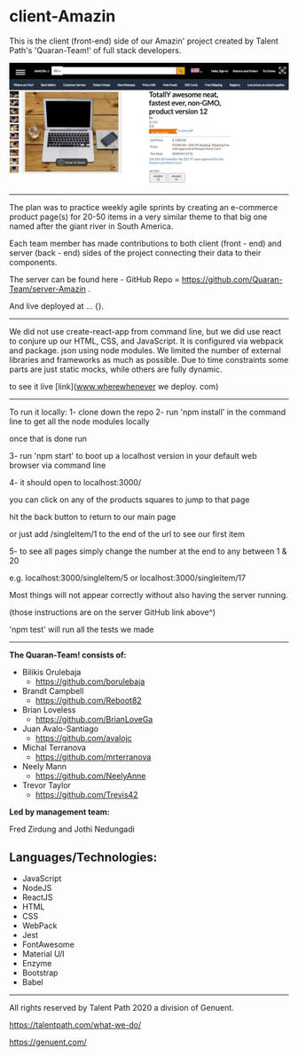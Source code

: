 # client-Amazin

This is the client (front-end) side of our Amazin' project created by Talent Path's 'Quaran-Team!' of full stack developers.

<!-- Picture below of home page of our Amazin' App  -->

![alt text](https://github.com/Quaran-Team/client-Amazin/blob/master/amazinscreen.JPG "Screen shot from the Amazin' App mock e-commerce site")

---

The plan was to practice weekly agile sprints by creating an e-commerce product page(s) for 20-50 items in a very similar theme to that big one named after the giant river in South America.

Each team member has made contributions to both client (front - end) and server (back - end) sides of the project connecting their data to their components.

The server can be found here _-_ GitHub Repo = https://github.com/Quaran-Team/server-Amazin .

And live deployed at ... {}.

---

We did not use create-react-app from command line, but we did use react to conjure up our HTML, CSS, and JavaScript.
It is configured via webpack and package. json using node modules.
We limited the number of external libraries and frameworks as much as possible.
Due to time constraints some parts are just static mocks, while others are fully dynamic.

to see it live
[link](www.wherewhenever we deploy. com)

---

To run it locally:
1- clone down the repo
2- run 'npm install' in the command line to get all the node modules locally

once that is done run

3- run 'npm start' to boot up a localhost version in your default web browser via command line


4- it should open to localhost:3000/

you can click on any of the products squares to jump to that page

hit the back button to return to our main page 

or just add /singleItem/1 to the end of the url to see our first item

5- to see all pages simply change the number at the end to any between 1 & 20

e.g. localhost:3000/singleItem/5 or localhost:3000/singleItem/17


Most things will not appear correctly without also having the server running.

(those instructions are on the server GitHub link above^)

'npm test' will run all the tests we made

---

**The Quaran-Team! consists of:**

- Bilikis Orulebaja
  - https://github.com/borulebaja
- Brandt Campbell
  - https://github.com/Reboot82
- Brian Loveless
  - https://github.com/BrianLoveGa
- Juan Avalo-Santiago
  - https://github.com/avalojc
- Michal Terranova
  - https://github.com/mrterranova
- Neely Mann
  - https://github.com/NeelyAnne
- Trevor Taylor
  - https://github.com/Trevis42

**Led by management team:**

Fred Zirdung and Jothi Nedungadi

## **Languages/Technologies:**

- JavaScript
- NodeJS
- ReactJS
- HTML
- CSS
- WebPack
- Jest
- FontAwesome
- Material U/I
- Enzyme
- Bootstrap
- Babel

---

All rights reserved by Talent Path 2020
a division of Genuent.

https://talentpath.com/what-we-do/

https://genuent.com/

